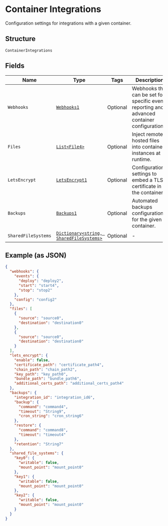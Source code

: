 
# Container Integrations

Configuration settings for integrations with a given container.

## Structure

`ContainerIntegrations`

## Fields

| Name | Type | Tags | Description |
|  --- | --- | --- | --- |
| `Webhooks` | [`Webhooks1`](../../doc/models/webhooks-1.md) | Optional | Webhooks that can be set for specific event reporting and advanced container configurations. |
| `Files` | [`List<File4>`](../../doc/models/file-4.md) | Optional | Inject remotely hosted files into container instances at runtime. |
| `LetsEncrypt` | [`LetsEncrypt1`](../../doc/models/lets-encrypt-1.md) | Optional | Configuration settings to embed a TLS certificate in the container. |
| `Backups` | [`Backups1`](../../doc/models/backups-1.md) | Optional | Automated backups configuration for the given container. |
| `SharedFileSystems` | [`Dictionary<string, SharedFileSystems>`](../../doc/models/shared-file-systems.md) | Optional | - |

## Example (as JSON)

```json
{
  "webhooks": {
    "events": {
      "deploy": "deploy2",
      "start": "start4",
      "stop": "stop2"
    },
    "config": "config2"
  },
  "files": [
    {
      "source": "source0",
      "destination": "destination0"
    },
    {
      "source": "source0",
      "destination": "destination0"
    }
  ],
  "lets_encrypt": {
    "enable": false,
    "certificate_path": "certificate_path4",
    "chain_path": "chain_path2",
    "key_path": "key_path0",
    "bundle_path": "bundle_path6",
    "additional_certs_path": "additional_certs_path4"
  },
  "backups": {
    "integration_id": "integration_id6",
    "backup": {
      "command": "command4",
      "timeout": "String9",
      "cron_string": "cron_string6"
    },
    "restore": {
      "command": "command8",
      "timeout": "timeout4"
    },
    "retention": "String7"
  },
  "shared_file_systems": {
    "key0": {
      "writable": false,
      "mount_point": "mount_point0"
    },
    "key1": {
      "writable": false,
      "mount_point": "mount_point0"
    },
    "key2": {
      "writable": false,
      "mount_point": "mount_point0"
    }
  }
}
```

